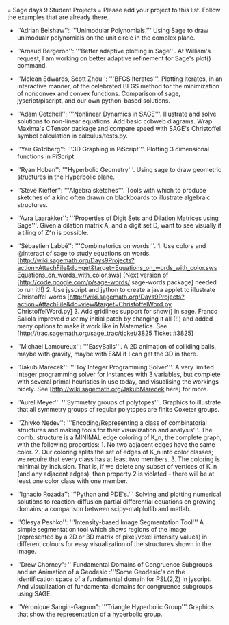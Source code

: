 = Sage days 9 Student Projects =
Please add your project to this list. Follow the examples that are already there.

 * ''Adrian Belshaw'': '''Unimodular Polynomials.''' Using Sage to draw unimodualr polynomials on the unit circle in the complex plane.

 * ''Arnaud Bergeron'': '''Better adaptive plotting in Sage'''.  At William's request, I am working on better adaptive refinement for Sage's plot() command.

 * ''Mclean Edwards, Scott Zhou'': '''BFGS Iterates'''.  Plotting iterates, in an interactive manner, of the celebrated BFGS method for the minimization of nonconvex and convex functions.  Comparison of sage, jyscript/piscript, and our own python-based solutions.

 * ''Adam Getchell'': '''Nonlinear Dynamics in SAGE'''. Illustrate and solve solutions to non-linear equations. Add basic cobweb diagrams. Wrap Maxima's CTensor package and compare speed with SAGE's Christoffel symbol calculation in calculus/tests.py.  

 * ''Yair Go1dberg'': '''3D Graphing in PiScript'''. Plotting 3 dimensional functions in PiScript.

 * ''Ryan Hoban'': '''Hyperbolic Geometry'''. Using sage to draw geometric structures in the Hyperbolic plane.

 * ''Steve Kieffer'': '''Algebra sketches'''. Tools with which to produce sketches of a kind often drawn on blackboards to illustrate algebraic structures.

 * ''Avra Laarakker'': '''Properties of Digit Sets and Dilation Matrices using Sage'''. Given a dilation matrix A, and a digit set D, want to see visually if a tiling of Z^n is possible. 

 * ''Sébastien Labbé'': '''Combinatorics on words'''.
        1. Use colors and @interact of sage to study equations on words.
           [http://wiki.sagemath.org/Days9Projects?action=AttachFile&do=get&target=Equations_on_words_with_color.sws Equations_on_words_with_color.sws] (Next version of [http://code.google.com/p/sage-words/ sage-words package] needed to run it!!)
        2. Use jyscript and jython to create a java applet to illustrate Christoffel words
           [http://wiki.sagemath.org/Days9Projects?action=AttachFile&do=view&target=ChristoffelWord.py ChristoffelWord.py]
        3. Add gridlines support for show() in sage. Franco Saliola improved *a lot* my initial patch by changing it all (!!) and added many options to make it work like in Matematica. See [http://trac.sagemath.org/sage_trac/ticket/3825 Ticket #3825]

 * ''Michael Lamoureux'': '''EasyBalls'''. A 2D animation of colliding balls, maybe with gravity, maybe with E&M if I can get the 3D in there.

 * ''Jakub Marecek'': '''Toy Integer Programming Solver'''.  A very limited integer programming solver for instances with 3 variables, but complete with several primal heuristics in use today, and visualising the workings nicely. See [http://wiki.sagemath.org/JakubMarecek here] for more.

 * ''Aurel Meyer'': '''Symmetry groups of polytopes'''.  Graphics to illustrate that all symmetry groups of regular polytopes are finite Coxeter groups.

 * ''Zhivko Nedev'': '''Encoding/Representing a class of combinatorial structures and making tools for their visualization and analysis'''. The comb. structure is a MINIMAL edge coloring of K_n, the complete graph, with the following properties:
        1. No two adjacent edges have the same color.
        2. Our coloring splits the set of edges of K_n into color classes; we require that every class has at least two members. 
        3. The coloring is minimal by inclusion. That is, if we delete any subset of vertices  of K_n (and any adjacent edges), then property 2 is violated - there will be at least one color class with one member. 

 * ''Ignacio Rozada'': '''Python and PDE's.''' Solving and plotting numerical solutions to reaction-diffusion partial differential equations on growing domains; a comparison between scipy-matplotlib and matlab.

 * ''Olesya Peshko'': '''Intensity-based Image Segmentation Tool''' A simple segmentation tool which shows regions of the image (represented by a 2D or 3D matrix of pixel/voxel intensity values) in different colours for easy visualization of the structures shown in the image. 

 * ''Drew Chorney": '''Fundamental Domains of Congruence Subgroups and an Animation of a Geodesic :'''Some Geodesic's on the identification space of a fundamental domain for PSL(2,Z) in jyscript. And visualization of fundamental domains for congruence subgroups using SAGE.  

 * ''Véronique Sangin-Gagnon": '''Triangle Hyperbolic Group''' Graphics that show the representation of a hyperbolic group. 
